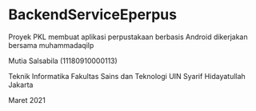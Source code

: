 # BackendServiceEperpus

Proyek PKL membuat aplikasi perpustakaan berbasis Android
dikerjakan bersama muhammadaqilp


Mutia Salsabila (11180910000113)


Teknik Informatika
Fakultas Sains dan Teknologi UIN Syarif Hidayatullah Jakarta


Maret 2021
